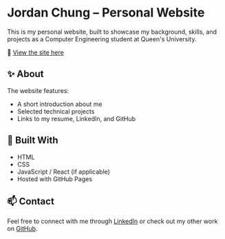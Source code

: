 # Jordan Chung – Personal Website

This is my personal website, built to showcase my background, skills, and projects as a Computer Engineering student at Queen's University.

🔗 [View the site here](https://jordyo40.github.io/jordyo40/)

## ✨ About

The website features:
- A short introduction about me
- Selected technical projects
- Links to my resume, LinkedIn, and GitHub

## 🚀 Built With

- HTML
- CSS
- JavaScript / React (if applicable)
- Hosted with GitHub Pages

## 📫 Contact

Feel free to connect with me through [LinkedIn](https://www.linkedin.com/in/jc-jordanchung/) or check out my other work on [GitHub](https://github.com/jordyo40).